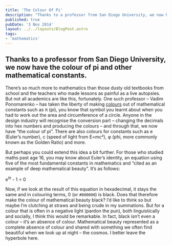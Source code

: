 ```yaml
---
title: 'The Colour Of Pi'
description: "Thanks to a professor from San Diego University, we now have the colour of pi and other mathematical constants."
published: true
pubDate: '3 Nov 2014'
layout: ../../layouts/BlogPost.astro
tags:
- 'mathematics'
---
```


## Thanks to a professor from San Diego University, we now have the colour of pi and other mathematical constants.

There’s so much more to mathematics than those dusty old textbooks from school and the teachers who made lessons as painful as a live autopsies. But not all academics are like this, fortunately. One such professor – Vadim Ponomarenko – has taken the liberty of making [colours](/jardim/colours/) out of mathematical constants such as π (pi), you know that symbol you learnt about when you had to work out the area and circumference of a circle. Anyone in the design industry will recognise the conversion part – changing the decimals into hex numbers and producing the colours – and through that, we now have “the colour of pi”. There are also colours for constants such as e (Euler’s number), c (speed of light from E=mc²), φ (phi, more commonly known as the Golden Ratio) and more.

But perhaps you could extend this idea a bit further. For those who studied maths past age 16, you may know about Euler’s identity, an equation using five of the most fundamental constants in mathematics and “cited as an example of deep mathematical beauty”. It’s as follows:

e<sup>iπ</sup> - 1 = 0

Now, if we look at the result of this equation in hexadecimal, it stays the same and in colouring terms, 0 (or `#000000`) is black. Does that therefore make the colour of mathematical beauty black? I’d like to think so but maybe I’m clutching at straws and being crude in my summations. But for a colour that is often in a negative light (pardon the pun), both linguistically and socially, I think this would be remarkable. In fact, black isn’t even a colour – it’s an absence of colour. Mathematical beauty represented as a complete absence of colour and shared with something we often find beautiful when we look up at night – the cosmos. I better leave the hyperbole here.